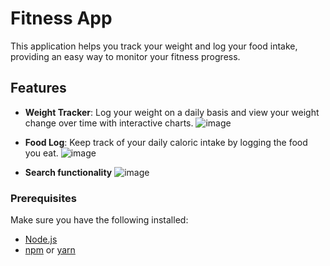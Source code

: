 # Fitness App

This application helps you track your weight and log your food intake, providing an easy way to monitor your fitness progress.

## Features

- **Weight Tracker**: Log your weight on a daily basis and view your weight change over time with interactive charts.
  ![image](https://github.com/user-attachments/assets/0722085d-7adb-4a9e-a86c-e827bfa17f68)
  
- **Food Log**: Keep track of your daily caloric intake by logging the food you eat.
  ![image](https://github.com/user-attachments/assets/20f3030c-90af-4604-990b-714d7580b922)

- **Search functionality**
  ![image](https://github.com/user-attachments/assets/75e3f6a1-b4eb-4c1e-9cd4-06fd8ec0daf3)

### Prerequisites

Make sure you have the following installed:
- [Node.js](https://nodejs.org/)
- [npm](https://www.npmjs.com/) or [yarn](https://yarnpkg.com/)
